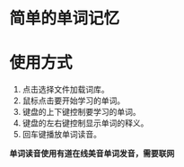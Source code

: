 简单的单词记忆
================

# 使用方式

1. 点击选择文件加载词库。
2. 鼠标点击要开始学习的单词。
3. 键盘的上下键控制要学习的单词。
4. 键盘的左右键控制显示单词的释义。
5. 回车键播放单词读音。


**单词读音使用有道在线美音单词发音，需要联网**
